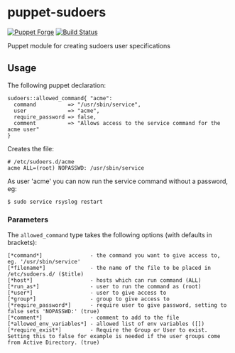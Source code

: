 puppet-sudoers
===========

[![Puppet Forge](https://img.shields.io/puppetforge/v/halyard/sudoers.svg)](https://forge.puppetlabs.com/halyard/sudoers)
[![Build Status](https://img.shields.io/circleci/project/halyard/puppet-sudoers/master.svg)](https://circleci.com/gh/halyard/puppet-sudoers)

Puppet module for creating sudoers user specifications

## Usage

The following puppet declaration:

```puppet
sudoers::allowed_command{ "acme":
  command          => "/usr/sbin/service",
  user             => "acme",
  require_password => false,
  comment          => "Allows access to the service command for the acme user"
}
```

Creates the file:

```
# /etc/sudoers.d/acme
acme ALL=(root) NOPASSWD: /usr/sbin/service
```

As user 'acme' you can now run the service command without a password, eg:

    $ sudo service rsyslog restart


### Parameters

The `allowed_command` type takes the following options (with defaults in brackets):

```
[*command*]               - the command you want to give access to, eg. '/usr/sbin/service'
[*filename*]              - the name of the file to be placed in /etc/sudoers.d/ ($title)
[*host*]                  - hosts which can run command (ALL)
[*run_as*]                - user to run the command as (root)
[*user*]                  - user to give access to
[*group*]                 - group to give access to
[*require_password*]      - require user to give password, setting to false sets 'NOPASSWD:' (true)
[*comment*]               - comment to add to the file
[*allowed_env_variables*] - allowed list of env variables ([])
[*require_exist*]         - Require the Group or User to exist. Setting this to false for example is needed if the user groups come from Active Directory. (true)
```

